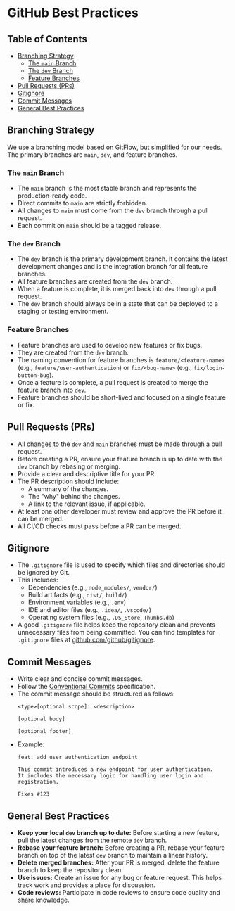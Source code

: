 # GitHub Best Practices

## Table of Contents

- [Branching Strategy](#branching-strategy)
  - [The `main` Branch](#the-main-branch)
  - [The `dev` Branch](#the-dev-branch)
  - [Feature Branches](#feature-branches)
- [Pull Requests (PRs)](#pull-requests-prs)
- [Gitignore](#gitignore)
- [Commit Messages](#commit-messages)
- [General Best Practices](#general-best-practices)

## Branching Strategy

We use a branching model based on GitFlow, but simplified for our needs. The primary branches are `main`, `dev`, and feature branches.

### The `main` Branch

- The `main` branch is the most stable branch and represents the production-ready code.
- Direct commits to `main` are strictly forbidden.
- All changes to `main` must come from the `dev` branch through a pull request.
- Each commit on `main` should be a tagged release.

### The `dev` Branch

- The `dev` branch is the primary development branch. It contains the latest development changes and is the integration branch for all feature branches.
- All feature branches are created from the `dev` branch.
- When a feature is complete, it is merged back into `dev` through a pull request.
- The `dev` branch should always be in a state that can be deployed to a staging or testing environment.

### Feature Branches

- Feature branches are used to develop new features or fix bugs.
- They are created from the `dev` branch.
- The naming convention for feature branches is `feature/<feature-name>` (e.g., `feature/user-authentication`) or `fix/<bug-name>` (e.g., `fix/login-button-bug`).
- Once a feature is complete, a pull request is created to merge the feature branch into `dev`.
- Feature branches should be short-lived and focused on a single feature or fix.

## Pull Requests (PRs)

- All changes to the `dev` and `main` branches must be made through a pull request.
- Before creating a PR, ensure your feature branch is up to date with the `dev` branch by rebasing or merging.
- Provide a clear and descriptive title for your PR.
- The PR description should include:
    - A summary of the changes.
    - The "why" behind the changes.
    - A link to the relevant issue, if applicable.
- At least one other developer must review and approve the PR before it can be merged.
- All CI/CD checks must pass before a PR can be merged.

## Gitignore

- The `.gitignore` file is used to specify which files and directories should be ignored by Git.
- This includes:
    - Dependencies (e.g., `node_modules/`, `vendor/`)
    - Build artifacts (e.g., `dist/`, `build/`)
    - Environment variables (e.g., `.env`)
    - IDE and editor files (e.g., `.idea/`, `.vscode/`)
    - Operating system files (e.g., `.DS_Store`, `Thumbs.db`)
- A good `.gitignore` file helps keep the repository clean and prevents unnecessary files from being committed. You can find templates for `.gitignore` files at [github.com/github/gitignore](https://github.com/github/gitignore).

## Commit Messages

- Write clear and concise commit messages.
- Follow the [Conventional Commits](https://www.conventionalcommits.org/en/v1.0.0/) specification.
- The commit message should be structured as follows:
    ```
    <type>[optional scope]: <description>

    [optional body]

    [optional footer]
    ```
- Example:
    ```
    feat: add user authentication endpoint

    This commit introduces a new endpoint for user authentication.
    It includes the necessary logic for handling user login and registration.

    Fixes #123
    ```

## General Best Practices

- **Keep your local `dev` branch up to date:** Before starting a new feature, pull the latest changes from the remote `dev` branch.
- **Rebase your feature branch:** Before creating a PR, rebase your feature branch on top of the latest `dev` branch to maintain a linear history.
- **Delete merged branches:** After your PR is merged, delete the feature branch to keep the repository clean.
- **Use issues:** Create an issue for any bug or feature request. This helps track work and provides a place for discussion.
- **Code reviews:** Participate in code reviews to ensure code quality and share knowledge.
